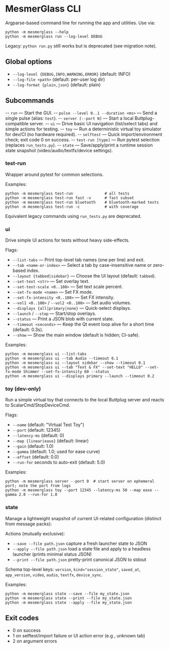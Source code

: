# MesmerGlass CLI

Argparse-based command line for running the app and utilities. Use via:

```
python -m mesmerglass --help
python -m mesmerglass run --log-level DEBUG
```

Legacy: `python run.py` still works but is deprecated (see migration note).

## Global options

- `--log-level {DEBUG,INFO,WARNING,ERROR}` (default: INFO)
- `--log-file <path>` (default: per-user log dir)
- `--log-format {plain,json}` (default: plain)

## Subcommands

-- `run` — Start the GUI.
-- `pulse --level 0..1 --duration <ms>` — Send a single pulse (alias: `test`).
-- `server [--port N]` — Start a local Buttplug-compatible server.
-- `ui` — Drive basic UI navigation (list/select tabs) and simple actions for testing.
-- `toy` — Run a deterministic virtual toy simulator for dev/CI (no hardware required).
-- `selftest` — Quick import/environment check; exit code 0 on success.
-- `test-run [type]` — Run pytest selection (replaces `run_tests.py`).
-- `state` — Save/apply/print a runtime session state snapshot (video/audio/textfx/device settings).
### test-run

Wrapper around pytest for common selections.

Examples:
```
python -m mesmerglass test-run              # all tests
python -m mesmerglass test-run fast -v      # fast subset
python -m mesmerglass test-run bluetooth    # bluetooth-marked tests
python -m mesmerglass test-run -c           # with coverage
```

Equivalent legacy commands using `run_tests.py` are deprecated.

### ui

Drive simple UI actions for tests without heavy side-effects.

Flags:
- `--list-tabs` — Print top-level tab names (one per line) and exit.
- `--tab <name-or-index>` — Select a tab by case-insensitive name or zero-based index.
- `--layout {tabbed|sidebar}` — Choose the UI layout (default: `tabbed`).
- `--set-text <str>` — Set overlay text.
- `--set-text-scale <0..100>` — Set text scale percent.
- `--set-fx-mode <name>` — Set FX mode.
- `--set-fx-intensity <0..100>` — Set FX intensity.
- `--vol1 <0..100>` / `--vol2 <0..100>` — Set audio volumes.
- `--displays {all|primary|none}` — Quick-select displays.
- `--launch` / `--stop` — Start/stop overlays.
- `--status` — Print a JSON blob with current state.
- `--timeout <seconds>` — Keep the Qt event loop alive for a short time (default: 0.3s).
- `--show` — Show the main window (default is hidden; CI-safe).

Examples:

```
python -m mesmerglass ui --list-tabs
python -m mesmerglass ui --tab Audio --timeout 0.1
python -m mesmerglass ui --layout sidebar --show --timeout 0.1
python -m mesmerglass ui --tab "Text & FX" --set-text "HELLO" --set-fx-mode Shimmer --set-fx-intensity 60 --status
python -m mesmerglass ui --displays primary --launch --timeout 0.2
```

### toy (dev-only)

Run a simple virtual toy that connects to the local Buttplug server and reacts to ScalarCmd/StopDeviceCmd.

Flags:
- `--name` (default: "Virtual Test Toy")
- `--port` (default: 12345)
- `--latency-ms` (default: 0)
- `--map {linear|ease}` (default: linear)
- `--gain` (default: 1.0)
- `--gamma` (default: 1.0; used for ease curve)
- `--offset` (default: 0.0)
- `--run-for` seconds to auto-exit (default: 5.0)

Examples:

```
python -m mesmerglass server --port 0  # start server on ephemeral port; note the port from logs
python -m mesmerglass toy --port 12345 --latency-ms 50 --map ease --gamma 2.0 --run-for 1.0
```

### state

Manage a lightweight snapshot of current UI-related configuration (distinct from message packs):

Actions (mutually exclusive):
- `--save --file path.json` capture a fresh launcher state to JSON
- `--apply --file path.json` load a state file and apply to a headless launcher (prints minimal status JSON)
- `--print --file path.json` pretty-print canonical JSON to stdout

Schema top-level keys: `version`, `kind="session_state"`, `saved_at`, `app_version`, `video`, `audio`, `textfx`, `device_sync`.

Examples:
```
python -m mesmerglass state --save --file my_state.json
python -m mesmerglass state --print --file my_state.json
python -m mesmerglass state --apply --file my_state.json
```

## Exit codes

- 0 on success
- 1 on selftest/import failure or UI action error (e.g., unknown tab)
- 2 on argument errors
